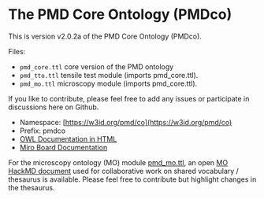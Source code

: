 # The PMD Core Ontology (PMDco) 

This is version v2.0.2a of the PMD Core Ontology (PMDco). 

Files: 
 - ```pmd_core.ttl```    core version of the PMD ontology
 - ```pmd_tto.ttl```     tensile test module (imports pmd_core.ttl).
 - ```pmd_mo.ttl```      microscopy module (imports pmd_core.ttl). 

If you like to contribute, please feel free to add any issues or participate in discussions here on Github.

* Namespace: [https://w3id.org/pmd/co](https://w3id.org/pmd/co)
* Prefix: pmdco
* [OWL Documentation in HTML](https://w3id.org/pmd/co) 
* [Miro Board Documentation](https://miro.com/app/board/uXjVPn5wGiA=)

For the microscopy ontology (MO) module [pmd_mo.ttl](https://github.com/materialdigital/core-ontology/blob/mo-module/pmd_mo.ttl), an open [MO HackMD document](https://hackmd.io/21tFuZTITq2draxRPbepzg?view) used for collaborative work on shared vocabulary / thesaurus is available. Please feel free to contribute but highlight changes in the thesaurus.

